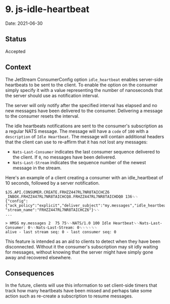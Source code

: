 # 9. js-idle-heartbeat

Date: 2021-06-30

## Status

Accepted

## Context

The JetStream ConsumerConfig option `idle_heartbeat` enables server-side
heartbeats to be sent to the client. To enable the option on the consumer simply
specify it with a value representing the number of nanoseconds that the server
should use as notification interval.

The server will only notify after the specified interval has elapsed and no new
messages have been delivered to the consumer. Delivering a message to the
consumer resets the interval.

The idle heartbeats notifications are sent to the consumer's subscription as a
regular NATS message. The message will have a `code` of `100` with a
`description` of `Idle Heartbeat`. The message will contain additional headers
that the client can use to re-affirm that it has not lost any messages:

- `Nats-Last-Consumer` indicates the last consumer sequence delivered to the
  client. If `0`, no messages have been delivered.
- `Nats-Last-Stream` indicates the sequence number of the newest message in the
  stream.

Here's an example of a client creating a consumer with an idle_heartbeat of 10
seconds, followed by a server notification.

```
$JS.API.CONSUMER.CREATE.FRHZZ447RL7NR8TAICHCZ6 _INBOX.FRHZZ447RL7NR8TAICHCQ8.FRHZZ447RL7NR8TAICHDQ0 136␍␊
{"config":{"ack_policy":"explicit","deliver_subject":"my.messages","idle_heartbeat":10000000000},
"stream_name":"FRHZZ447RL7NR8TAICHCZ6"}␍␊
...

> HMSG my.messages 2  75 75␍␊NATS/1.0 100 Idle Heartbeat␍␊Nats-Last-Consumer: 0␍␊Nats-Last-Stream: 0␍␊␍␊␍␊
alive - last stream seq: 0 - last consumer seq: 0
```

This feature is intended as an aid to clients to detect when they have been
disconnected. Without it the consumer's subscription may sit idly waiting for
messages, without knowing that the server might have simply gone away and
recovered elsewhere.

## Consequences

In the future, clients will use this information to set client-side timers that
track how many heartbeats have been missed and perhaps take some action such as
re-create a subscription to resume messages.

